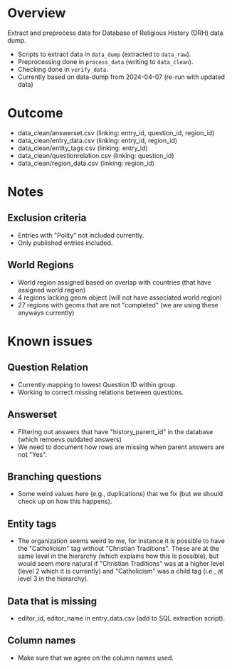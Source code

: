 # Overview
Extract and preprocess data for Database of Religious History (DRH) data dump.
* Scripts to extract data in `data_dump` (extracted to `data_raw`).
* Preprocessing done in `process_data` (writing to `data_clean`). 
* Checking done in `verify_data`. 
* Currently based on data-dump from 2024-04-07 (re-run with updated data)

# Outcome
* data_clean/answerset.csv (linking: entry_id, question_id, region_id)
* data_clean/entry_data.csv (linking: entry_id, region_id)
* data_clean/entity_tags.csv (linking: entry_id)
* data_clean/questionrelation.csv (linking: question_id)
* data_clean/region_data.csv (linking: region_id)

# Notes
## Exclusion criteria
* Entries with  "Polity" not included currently. 
* Only published entries included. 

## World Regions
* World region assigned based on overlap with countries (that have assigned world region)
* 4 regions lacking geom object (will not have associated world region)
* 27 regions with geoms that are not "completed" (we are using these anyways currently) 

# Known issues
## Question Relation
* Currently mapping to lowest Question ID within group. 
* Working to correct missing relations between questions.

## Answerset
* Filtering out answers that have "history_parent_id" in the database (which remoevs outdated answers)
* We need to document how rows are missing when parent answers are not "Yes". 

## Branching questions
* Some weird values here (e.g., duplications) that we fix (but we should check up on how this happens). 

## Entity tags
* The organization seems weird to me, for instance it is possible to have the "Catholicism" tag without "Christian Traditions". These are at the same level in the hierarchy (which explains how this is possible), but would seem more natural if "Christian Traditions" was at a higher level (level 2 which it is currently) and "Catholicism" was a child tag (i.e., at level 3 in the hierarchy). 

## Data that is missing
* editor_id, editor_name in entry_data.csv (add to SQL extraction script). 

## Column names
* Make sure that we agree on the column names used. 